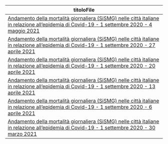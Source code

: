 | titoloFile |
| --- |
| [Andamento della mortalità giornaliera (SiSMG) nelle città italiane in relazione all’epidemia di Covid-19 - 1 settembre 2020 - 4 maggio 2021](http://www.salute.gov.it/imgs/C_17_pubblicazioni_3062_allegato.pdf) |
| [Andamento della mortalità giornaliera (SiSMG) nelle città italiane in relazione all’epidemia di Covid-19 - 1 settembre 2020 - 27 aprile 2021](http://www.salute.gov.it/imgs/C_17_pubblicazioni_3060_allegato.pdf) |
| [Andamento della mortalità giornaliera (SiSMG) nelle città italiane in relazione all’epidemia di Covid-19 - 1 settembre 2020 - 20 aprile 2021](http://www.salute.gov.it/imgs/C_17_pubblicazioni_3058_allegato.pdf) |
| [Andamento della mortalità giornaliera (SiSMG) nelle città italiane in relazione all’epidemia di Covid-19 - 1 settembre 2020 - 13 aprile 2021](http://www.salute.gov.it/imgs/C_17_pubblicazioni_3052_allegato.pdf) |
| [Andamento della mortalità giornaliera (SiSMG) nelle città italiane in relazione all’epidemia di Covid-19 - 1 settembre 2020 - 6 aprile 2021](http://www.salute.gov.it/imgs/C_17_pubblicazioni_3047_allegato.pdf) |
| [Andamento della mortalità giornaliera (SiSMG) nelle città italiane in relazione all’epidemia di Covid-19 - 1 settembre 2020 - 30 marzo 2021](http://www.salute.gov.it/imgs/C_17_pubblicazioni_3044_allegato.pdf) |
